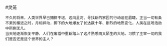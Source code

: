 #灵笼


    不久的将来，人类世界早已拥挤不堪，迈向星河、寻找新的家园的行动迫在眉睫。正当一切有条不紊的推进之时，月相异动，脚下的大地爆发了长达数十年、剧烈的地质变化，人类在这场浩劫中所剩无几。
    当天地逐渐恢复平静，人们在废墟中重新踏上了这片熟悉而又陌生的大地。习惯了主宰一切的我们是否还是这个世界的主人？
